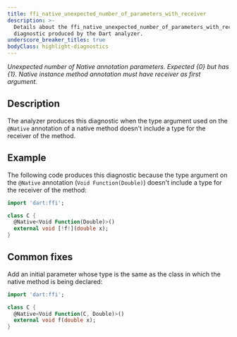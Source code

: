 ```yaml
---
title: ffi_native_unexpected_number_of_parameters_with_receiver
description: >-
  Details about the ffi_native_unexpected_number_of_parameters_with_receiver
  diagnostic produced by the Dart analyzer.
underscore_breaker_titles: true
bodyClass: highlight-diagnostics
---
```


_Unexpected number of Native annotation parameters. Expected {0} but has {1}.
Native instance method annotation must have receiver as first argument._

## Description

The analyzer produces this diagnostic when the type argument used on the
`@Native` annotation of a native method doesn't include a type for the
receiver of the method.

## Example

The following code produces this diagnostic because the type argument on
the `@Native` annotation (`Void Function(Double)`) doesn't include a type
for the receiver of the method:

```dart
import 'dart:ffi';

class C {
  @Native<Void Function(Double)>()
  external void [!f!](double x);
}
```

## Common fixes

Add an initial parameter whose type is the same as the class in which the
native method is being declared:

```dart
import 'dart:ffi';

class C {
  @Native<Void Function(C, Double)>()
  external void f(double x);
}
```
